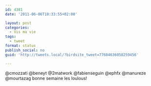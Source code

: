```yaml
---
id: 4381
date: '2011-06-06T10:33:55+02:00'

layout: post
categories:
  - Vis ma vie
tags:
  - tweet
format: status
publish_social: no
guid: 'http://tweets.local/?birdsite_tweet=77684636058259456'

---
```


@cmozzati @beneyt @2matwork @fabienseguin @ephfx @manureze @mourtazag bonne semaine les loulous!